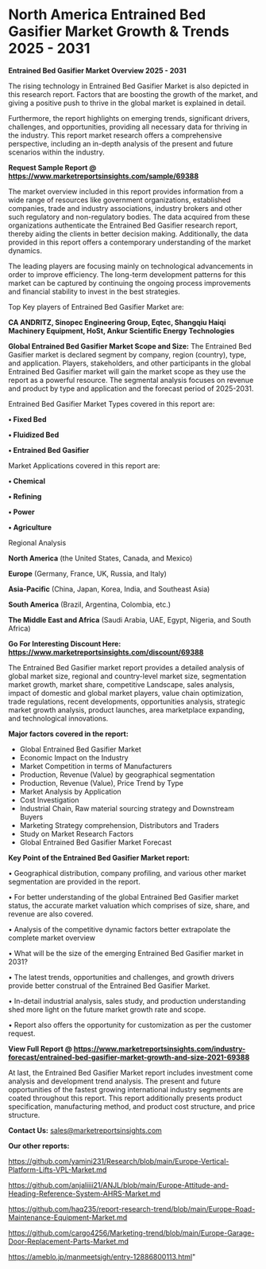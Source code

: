 # North America Entrained Bed Gasifier Market Growth & Trends 2025 - 2031

<Strong> Entrained Bed Gasifier Market Overview 2025 - 2031</strong>

The rising technology in Entrained Bed Gasifier Market is also depicted in this research report. Factors that are boosting the growth of the market, and giving a positive push to thrive in the global market is explained in detail.

Furthermore, the report highlights on emerging trends, significant drivers, challenges, and opportunities, providing all necessary data for thriving in the industry. This report market research offers a comprehensive perspective, including an in-depth analysis of the present and future scenarios within the industry.

<strong>Request Sample Report @ <a href=https://www.marketreportsinsights.com/sample/69388>https://www.marketreportsinsights.com/sample/69388</a></strong>

The market overview included in this report provides information from a wide range of resources like government organizations, established companies, trade and industry associations, industry brokers and other such regulatory and non-regulatory bodies. The data acquired from these organizations authenticate the Entrained Bed Gasifier research report, thereby aiding the clients in better decision making. Additionally, the data provided in this report offers a contemporary understanding of the market dynamics.

The leading players are focusing mainly on technological advancements in order to improve efficiency. The long-term development patterns for this market can be captured by continuing the ongoing process improvements and financial stability to invest in the best strategies.

Top Key players of Entrained Bed Gasifier Market are:

<strong>CA ANDRITZ, Sinopec Engineering Group, Eqtec, Shangqiu Haiqi Machinery Equipment, HoSt, Ankur Scientific Energy Technologies</strong>

<strong><b>Global Entrained Bed Gasifier Market Scope and Size:</b></strong>
The Entrained Bed Gasifier market is declared segment by company, region (country), type, and application. Players, stakeholders, and other participants in the global Entrained Bed Gasifier market will gain the market scope as they use the report as a powerful resource. The segmental analysis focuses on revenue and product by type and application and the forecast period of 2025-2031.

Entrained Bed Gasifier Market Types covered in this report are:

<strong>• Fixed Bed

• Fluidized Bed

• Entrained Bed Gasifier</strong>

Market Applications covered in this report are:

<strong>• Chemical

• Refining

• Power

• Agriculture</strong> 

Regional Analysis

<strong>North America</strong> (the United States, Canada, and Mexico)

<strong>Europe</strong> (Germany, France, UK, Russia, and Italy)

<strong>Asia-Pacific</strong> (China, Japan, Korea, India, and Southeast Asia)

<strong>South America</strong> (Brazil, Argentina, Colombia, etc.)

<strong>The Middle East and Africa</strong> (Saudi Arabia, UAE, Egypt, Nigeria, and South Africa)

<strong>Go For Interesting Discount Here: <a href=https://www.marketreportsinsights.com/discount/69388>https://www.marketreportsinsights.com/discount/69388</a></strong>

The Entrained Bed Gasifier market report provides a detailed analysis of global market size, regional and country-level market size, segmentation market growth, market share, competitive Landscape, sales analysis, impact of domestic and global market players, value chain optimization, trade regulations, recent developments, opportunities analysis, strategic market growth analysis, product launches, area marketplace expanding, and technological innovations.

<strong><b>Major factors covered in the report:</b></strong>
<ul>
  <li>Global Entrained Bed Gasifier Market </li>
  <li>Economic Impact on the Industry</li>
  <li>Market Competition in terms of Manufacturers</li>
  <li>Production, Revenue (Value) by geographical segmentation</li>
  <li>Production, Revenue (Value), Price Trend by Type</li>
  <li>Market Analysis by Application</li>
  <li>Cost Investigation</li>
  <li>Industrial Chain, Raw material sourcing strategy and Downstream Buyers</li>
  <li>Marketing Strategy comprehension, Distributors and Traders</li>
  <li>Study on Market Research Factors</li>
  <li>Global Entrained Bed Gasifier Market Forecast</li>
</ul>

<strong><b>Key Point of the Entrained Bed Gasifier Market report:</b></strong>

• Geographical distribution, company profiling, and various other market segmentation are provided in the report.

• For better understanding of the global Entrained Bed Gasifier market status, the accurate market valuation which comprises of size, share, and revenue are also covered.

• Analysis of the competitive dynamic factors better extrapolate the complete market overview

• What will be the size of the emerging Entrained Bed Gasifier market in 2031?

• The latest trends, opportunities and challenges, and growth drivers provide better construal of the Entrained Bed Gasifier Market.

• In-detail industrial analysis, sales study, and production understanding shed more light on the future market growth rate and scope.

• Report also offers the opportunity for customization as per the customer request.

<strong><b>View Full Report @ <a href=https://www.marketreportsinsights.com/industry-forecast/entrained-bed-gasifier-market-growth-and-size-2021-69388>https://www.marketreportsinsights.com/industry-forecast/entrained-bed-gasifier-market-growth-and-size-2021-69388</a></b></strong>


At last, the Entrained Bed Gasifier Market report includes investment come analysis and development trend analysis. The present and future opportunities of the fastest growing international industry segments are coated throughout this report. This report additionally presents product specification, manufacturing method, and product cost structure, and price structure.

<strong>Contact Us:</strong>
sales@marketreportsinsights.com

<strong>Our other reports:</strong>

<a href=https://github.com/yamini231/Research/blob/main/Europe-Vertical-Platform-Lifts-VPL-Market.md>https://github.com/yamini231/Research/blob/main/Europe-Vertical-Platform-Lifts-VPL-Market.md</a>

<a href=https://github.com/anjaliiii21/ANJL/blob/main/Europe-Attitude-and-Heading-Reference-System-AHRS-Market.md>https://github.com/anjaliiii21/ANJL/blob/main/Europe-Attitude-and-Heading-Reference-System-AHRS-Market.md</a>

<a href=https://github.com/haq235/report-research-trend/blob/main/Europe-Road-Maintenance-Equipment-Market.md>https://github.com/haq235/report-research-trend/blob/main/Europe-Road-Maintenance-Equipment-Market.md</a>

<a href=https://github.com/cargo4256/Marketing-trend/blob/main/Europe-Garage-Door-Replacement-Parts-Market.md>https://github.com/cargo4256/Marketing-trend/blob/main/Europe-Garage-Door-Replacement-Parts-Market.md</a>

<a href=https://ameblo.jp/manmeetsigh/entry-12886800113.html>https://ameblo.jp/manmeetsigh/entry-12886800113.html</a>"
